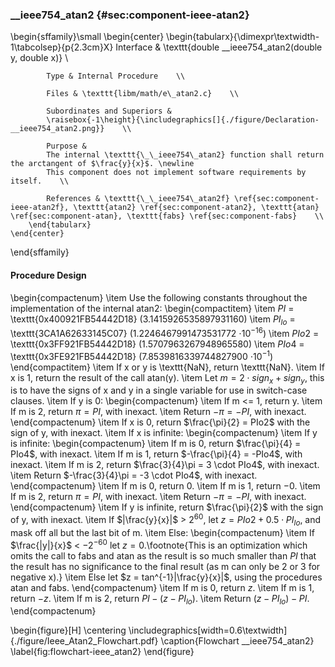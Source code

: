 ### \_\_ieee754\_atan2 {#sec:component-ieee-atan2}

\begin{sffamily}\small
	\begin{center}
		\begin{tabularx}{\dimexpr\textwidth-1\tabcolsep}{p{2.3cm}X}
			Interface       & \texttt{double \_\_ieee754\_atan2(double y, double x)} \\ 
			
			Type & Internal Procedure    \\ 
			
			Files & \texttt{libm/math/e\_atan2.c}    \\ 
			
			Subordinates and Superiors &
			\raisebox{-1\height}{\includegraphics[]{./figure/Declaration-__ieee754_atan2.png}}    \\ 
			
			Purpose & 
			The internal \texttt{\_\_ieee754\_atan2} function shall return the arctangent of $\frac{y}{x}$. \newline
			This component does not implement software requirements by itself.    \\ 
			
			References & \texttt{\_\_ieee754\_atan2f} \ref{sec:component-ieee-atan2f}, \texttt{atan2} \ref{sec:component-atan2}, \texttt{atan} \ref{sec:component-atan}, \texttt{fabs} \ref{sec:component-fabs}    \\ 
		\end{tabularx}
	\end{center}
\end{sffamily}

#### Procedure Design

\begin{compactenum}
	\item Use the following constants throughout the implementation of the internal atan2:
	\begin{compactitem}
		\item $PI$ = \texttt{0x400921FB54442D18} (3.1415926535897931160)
		\item $PI_{lo}$ = \texttt{3CA1A62633145C07} (1.2246467991473531772 $\cdot 10^{-16}$)
		\item $PIo2$ = \texttt{0x3FF921FB54442D18} (1.5707963267948965580)
		\item $PIo4$ = \texttt{0x3FE921FB54442D18} (7.8539816339744827900 $\cdot 10^{-1}$)
	\end{compactitem}
	\item If x or y is \texttt{NaN}, return \texttt{NaN}.
	\item If x is 1, return the result of the call atan(y).
	\item Let $m = 2 \cdot sign_x + sign_y$, this is to have the signs of x and y in a single variable for use in switch-case clauses.
	\item If y is 0:
	\begin{compactenum}
		\item If m <= 1, return y.
		\item If m is 2, return $\pi = PI$, with inexact.
		\item Return $-\pi = -PI$, with inexact.
	\end{compactenum}
	\item If x is 0, return $\frac{\pi}{2} = PIo2$ with the sign of y, with inexact.
	\item If x is infinite:
	\begin{compactenum}
		\item If y is infinite:
		\begin{compactenum}
			\item If m is 0, return $\frac{\pi}{4} = PIo4$, with inexact.
			\item If m is 1, return $-\frac{\pi}{4} = -PIo4$, with inexact.
			\item If m is 2, return $\frac{3}{4}\pi = 3 \cdot PIo4$, with inexact.
			\item Return $-\frac{3}{4}\pi = -3 \cdot PIo4$, with inexact.
		\end{compactenum}
		\item If m is 0, return $0$.
		\item If m is 1, return $-0$.
		\item If m is 2, return $\pi = PI$, with inexact.
		\item Return $-\pi = -PI$, with inexact.
	\end{compactenum}
	\item If y is infinite, return $\frac{\pi}{2}$ with the sign of y, with inexact.
	\item If $|\frac{y}{x}|$ > $2^{60}$, let $z = PIo2 + 0.5 \cdot PI_{lo}$, and mask off all but the last bit of m.
	\item Else:
	\begin{compactenum}
		\item If $\frac{|y|}{x}$ < $-2^{-60}$ let $z = 0$.\footnote{This is an optimization which omits the call to fabs and atan as the result is so much smaller than $PI$ that the result has no significance to the final result (as m can only be 2 or 3 for negative x).}
		\item Else let $z = tan^{-1}|\frac{y}{x}|$, using the procedures atan and fabs.
	\end{compactenum}
	\item If m is 0, return $z$.
	\item If m is 1, return $-z$.
	\item If m is 2, return $PI-(z-PI_{lo})$.
	\item Return $(z-PI_{lo})-PI$.
\end{compactenum}

\begin{figure}[H]
	\centering
	\includegraphics[width=0.6\textwidth]{./figure/Ieee_Atan2_Flowchart.pdf}
	\caption{Flowchart \_\_ieee754\_atan2}
	\label{fig:flowchart-ieee_atan2}
\end{figure}
